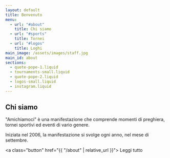 ```yaml
---
layout: default
title: Benvenuto
menu:
  - url: "#about"
    title: Chi siamo
  - url: "#sports"
    title: Tornei
  - url: "#logos"
    title: Loghi
main_image: /assets/images/staff.jpg
main_id: about
sections:
  - quote-pope-1.liquid
  - tournaments-small.liquid
  - quote-pope-2.liquid
  - logos-small.liquid
  - instagram.liquid
---
```


## Chi siamo

"Amichiamoci" è una manifestazione che comprende momenti
di preghiera, tornei sportivi ed eventi di vario genere.

Iniziata nel 2006, la manifestazione si svolge ogni anno,
nel mese di settembre.


<a class="button" href="{{ "/about" | relative_url }}">
	Leggi tutto
</a>